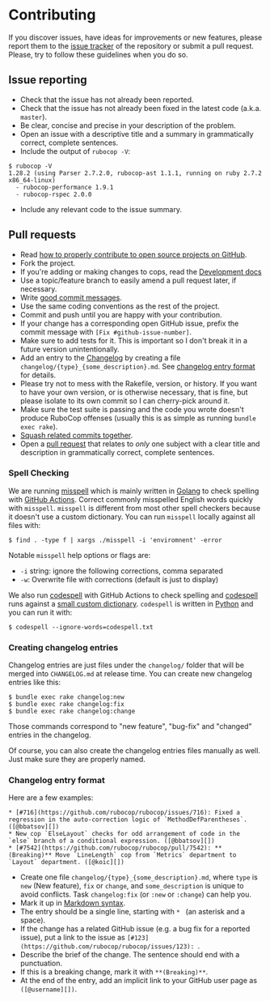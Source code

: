 # Contributing

If you discover issues, have ideas for improvements or new features,
please report them to the [issue tracker][1] of the repository or
submit a pull request. Please, try to follow these guidelines when you
do so.

## Issue reporting

* Check that the issue has not already been reported.
* Check that the issue has not already been fixed in the latest code
  (a.k.a. `master`).
* Be clear, concise and precise in your description of the problem.
* Open an issue with a descriptive title and a summary in grammatically correct,
  complete sentences.
* Include the output of `rubocop -V`:

```
$ rubocop -V
1.28.2 (using Parser 2.7.2.0, rubocop-ast 1.1.1, running on ruby 2.7.2 x86_64-linux)
  - rubocop-performance 1.9.1
  - rubocop-rspec 2.0.0
```

* Include any relevant code to the issue summary.

## Pull requests

* Read [how to properly contribute to open source projects on GitHub][2].
* Fork the project.
* If you're adding or making changes to cops, read the [Development docs](https://docs.rubocop.org/rubocop/development.html)
* Use a topic/feature branch to easily amend a pull request later, if necessary.
* Write [good commit messages][3].
* Use the same coding conventions as the rest of the project.
* Commit and push until you are happy with your contribution.
* If your change has a corresponding open GitHub issue, prefix the commit message with `[Fix #github-issue-number]`.
* Make sure to add tests for it. This is important so I don't break it
  in a future version unintentionally.
* Add an entry to the [Changelog](CHANGELOG.md) by creating a file `changelog/{type}_{some_description}.md`. See [changelog entry format](#changelog-entry-format) for details.
* Please try not to mess with the Rakefile, version, or history. If
  you want to have your own version, or is otherwise necessary, that
  is fine, but please isolate to its own commit so I can cherry-pick
  around it.
* Make sure the test suite is passing and the code you wrote doesn't produce
  RuboCop offenses (usually this is as simple as running `bundle exec rake`).
* [Squash related commits together][5].
* Open a [pull request][4] that relates to *only* one subject with a clear title
  and description in grammatically correct, complete sentences.

### Spell Checking

We are running [misspell](https://github.com/client9/misspell) which is mainly written in
[Golang](https://golang.org/) to check spelling with [GitHub Actions](../.github/workflows/spell_checking.yml).
Correct commonly misspelled English words quickly with `misspell`. `misspell` is different from most other spell checkers
because it doesn't use a custom dictionary. You can run `misspell` locally against all files with:

    $ find . -type f | xargs ./misspell -i 'enviromnent' -error

Notable `misspell` help options or flags are:

* `-i` string: ignore the following corrections, comma separated
* `-w`: Overwrite file with corrections (default is just to display)

We also run [codespell](https://github.com/codespell-project/codespell) with GitHub Actions to check spelling and
[codespell](https://pypi.org/project/codespell/) runs against a [small custom dictionary](../codespell.txt).
`codespell` is written in [Python](https://www.python.org/) and you can run it with:

    $ codespell --ignore-words=codespell.txt

### Creating changelog entries

Changelog entries are just files under the `changelog/` folder that will be merged
into `CHANGELOG.md` at release time. You can create new changelog entries like this:

    $ bundle exec rake changelog:new
    $ bundle exec rake changelog:fix
    $ bundle exec rake changelog:change

Those commands correspond to "new feature", "bug-fix" and "changed" entries in the changelog.

Of course, you can also create the changelog entries files manually as well.
Just make sure they are properly named.

### Changelog entry format

Here are a few examples:

```
* [#716](https://github.com/rubocop/rubocop/issues/716): Fixed a regression in the auto-correction logic of `MethodDefParentheses`. ([@bbatsov][])
* New cop `ElseLayout` checks for odd arrangement of code in the `else` branch of a conditional expression. ([@bbatsov][])
* [#7542](https://github.com/rubocop/rubocop/pull/7542): **(Breaking)** Move `LineLength` cop from `Metrics` department to `Layout` department. ([@koic][])
```

* Create one file `changelog/{type}_{some_description}.md`, where `type` is `new` (New feature), `fix` or `change`, and `some_description` is unique to avoid conflicts. Task `changelog:fix` (or `:new` or `:change`) can help you.
* Mark it up in [Markdown syntax][6].
* The entry should be a single line, starting with `* ` (an asterisk and a space).
* If the change has a related GitHub issue (e.g. a bug fix for a reported issue), put a link to the issue as `[#123](https://github.com/rubocop/rubocop/issues/123): `.
* Describe the brief of the change. The sentence should end with a punctuation.
* If this is a breaking change, mark it with `**(Breaking)**`.
* At the end of the entry, add an implicit link to your GitHub user page as `([@username][])`.

[1]: https://github.com/rubocop/rubocop/issues
[2]: https://www.gun.io/blog/how-to-github-fork-branch-and-pull-request
[3]: https://tbaggery.com/2008/04/19/a-note-about-git-commit-messages.html
[4]: https://help.github.com/articles/about-pull-requests
[5]: http://gitready.com/advanced/2009/02/10/squashing-commits-with-rebase.html
[6]: https://daringfireball.net/projects/markdown/syntax
